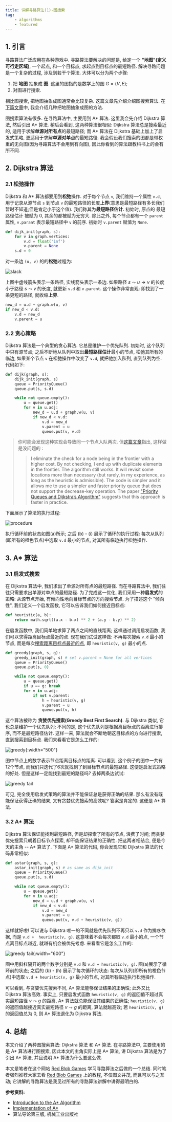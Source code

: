 ```yaml
---
title: 详解寻路算法(1)-图搜索
tag:
    - algorithms
    - featured
---
```

## 1. 引言
寻路算法广泛应用在各种游戏中. 寻路算法要解决的问题是, 给定一个 **"地图"(定义可行走区域)**, 一个起点, 和一个目标点, 求起点到目标点的最短路径. 解决寻路问题是一个复杂的过程, 涉及到若干个算法. 大体可以分为两个步骤:
1. 把 **地图** 抽象成 **图**. 这里的图指的是数学上的图 $G=(V,E)$;
2. 对图进行搜索.

相比图搜索, 把地图抽象成图通常会比较复杂. 这篇文章先介绍介绍图搜索算法. 在[下篇文章](/algorithms/2019/09/28/pathfinding-gen-graph.html)中, 我会介绍几种把地图抽象成图的方法.

图搜索算法有很多. 在寻路算法中, 主要用到 A* 算法. 这里我会先介绍 Dijkstra 算法, 然后引出 A* 算法. 稍后会看到, 这两种算法很相似: Dijkstra 算法总是搜索最近的, 适用于求解**单源对所有点**的最短路径; 而 A* 算法在 Dijkstra 基础上加上了启发式策略, 更适用于求解**单源对单点**的最短路径. 我会假设我们搜索的图都是带权重的无向图(因为寻路算法不会用到有向图), 因此你看到的算法跟教科书上的会有所不同.

## 2. Dijkstra 算法
### 2.1 松弛操作
Dijkstra 和 A* 算法都要用到**松弛**操作. 对于每个节点 `v`, 我们维持一个属性 `v.d`, 用于记录从源节点 `s` 到节点 `v` 的最短路径的长度**上界**(意思是最短路径有多长我们暂时不知道;但是肯定小于这个值). 我们称其为**最短路径估计**. 初始时, 原点的 最短路径估计 被赋为 0, 其余的都被赋为无穷大. 除此之外, 每个节点都有一个 `parent` 属性, `v.parant` 表示最短路径中 `v` 的前序. 初始时 `v.parent` 赋值为 `None`.

```python
def dijk_init(graph, s):
    for v in graph.vertices:
        v.d = float('inf')
        v.parent = None
    s.d = 0
```

对一条边 `(u, v)` 的的**松弛**过程为:

![slack](/assets/images/pathfinding-graph-search_1.png)

上图中虚线箭头表示一条路径, 实线箭头表示一条边. 如果路径 $s\leadsto u \rightarrow v$ 的长度小于路径 $s\leadsto v$ 的长度, 就更新 `v.d` 和 `v.parent`. 这个操作非常直观: 即找到了一条更短的路径, 就收缩**上界**.

```python
new_d = u.d + graph.w(u, v)
if new_d < v.d:
    v.d = new_d
    v.parent = u
```
### 2.2 贪心策略
Dijkstra 算法是一个典型的贪心算法. 它总是维护一个优先队列. 初始时, 这个队列中只有源节点; 之后不断地从队列中取出**最短路径估计**最小的节点, 松弛其所有的临边, 如果某个节点 `v` 在松弛操作中改变了 `v.d`, 就把他加入队列, 直到队列为空. 代码如下:

```python
def dijk(graph, s):
    dijk_init(graph, s)
    queue = PriorityQueue()
    queue.put(s, s.d)

    while not queue.empty():
        u = queue.get()
        for v in u.adj:
            new_d = u.d + graph.w(u, v)
            if new_d < v.d:
                v.d = new_d
                v.parent = u
                queue.put(v, v.d)
```

> 你可能会发现这种实现会导致同一个节点入队两次. 但[这篇文章](https://www.redblobgames.com/pathfinding/a-star/implementation.html#algorithm)指出, 这样做是没问题的 :
>> I eliminate the check for a node being in the frontier with a higher cost. By not checking, I end up with duplicate elements in the frontier. The algorithm still works. It will revisit some locations more than necessary (but rarely, in my experience, as long as the heuristic is admissible). The code is simpler and it allows me to use a simpler and faster priority queue that does not support the decrease-key operation. The paper ["Priority Queues and Dijkstra’s Algorithm"](https://www3.cs.stonybrook.edu/~rezaul/papers/TR-07-54.pdf) suggests that this approach is faster in practice.

下面展示了算法的执行过程:

![procedure](/assets/images/pathfinding-graph-search_2.png)

执行循环前的状态如图(a)所示; 之后 (b) - (i) 展示了循环的执行过程: 每次从队列(即所有的橙色节点)中选取 `v.d` 最小的节点, 对其所有临边执行松弛操作.

## 3. A* 算法
### 3.1 启发式搜索
在 Dijkstra 算法中, 我们求出了单源对所有点的最短路径. 而在寻路算法中, 我们往往只需要求出单源对单点的最短路径. 为了完成这一优化, 我们采用一种**启发式**的策略: 从源节点开始, 有倾向性地向目标节点的方向搜索节点. 为了描述这个 "倾向性", 我们定义一个启发函数, 它可以告诉我们如何接近目标点:

```python
def heuristic(a, b):
    return math.sqrt((a.x - b.x) ** 2 + (a.y - b.y) ** 2)
```

在启发函数中, 我们简单地求算了两点之间的直线距离; 这样通过调用启发函数, 我们可以求得距离目标点最近的点. 现在我们试试这样做: 不再每次搜索 `v.d` 最小的节点, 而是每次<u>搜索距离目标点最近的点</u>, 即 `heuristic(v, g)` 最小的点.

```python
def greedy(graph, s, g):
    greedy_init(graph, s) # set v.parent = None for all vertices
    queue = PriorityQueue()
    queue.put(s, 0)

    while not queue.empty():
        u = queue.get()
        if u == g: break
        for v in u.adj:
            if not v.parent:
                h = heuristic(v, g)
                v.parent = u
                queue.put(v, h)
```

这个算法被称为 **贪婪优先搜索(Greedy Best First Search)**. 与 Dijkstra 类似, 它也总是维护一个优先队列; 不同的是, 这个优先队列是根据离目标点的距离进行排序, 而不是最短路径估计. 这样一来, 算法就会不断地朝这目标点的方向进行搜索, 直到搜索到目标点. 我们来看看它是怎么工作的:

![greedy](/assets/images/pathfinding-graph-search_3.png){:width="500"}

图中节点上的数字表示节点距离目标点的距离. 可以看到, 这个例子的图中一共有12个节点, 而我们只迭代了6次就找到了到目标节点的最短路径. 这便是启发式策略的好处. 但是这样一定能找到最短的路径吗? 去掉两条边试试:

![greedy fail](/assets/images/pathfinding-graph-search_4.png)

可见, 完全使用启发式策略的算法并不能保证总是获得正确的结果. 那么有没有既能保证获得正确的结果, 又有贪婪优先搜索的高效呢? 答案是肯定的. 这便是 A* 算法.

### 3.2 A* 算法
Dijkstra 算法保证能找到最短路径, 但是却探索了所有的节点, 浪费了时间; 而贪婪优先搜索只朝着目标节点探索, 却不能保证结果的正确性. 把这两者相结合, 便是今天的主角 -- A* 算法了. 下面是 A* 算法的代码, 你会发现它和 Dijkstra 算法的代码非常相似:

```python
def astar(graph, s, g):
    astar_init(graph, s) # as same as dijk_init
    queue = PriorityQueue()
    queue.put(s, s.d)

    while not queue.empty():
        u = queue.get()
        for v in u.adj:
            new_d = u.d + graph.w(u, v)
            if new_d < v.d:
                v.d = new_d
                v.parent = u
                queue.put(v, v.d + heuristic(v, g))
```
这样就好啦! 可以说与 Dijkstra 唯一的不同就是优先队列不再只以 `v.d` 作为排序依据, 而是 `v.d +  heuristic(v, g)`. 这意味着不会每次都取 `v.d` 最小的点, 一个节点离目标点越近, 就越有机会被优先考虑. 来看看它是怎么工作的:

![greedy fail](/assets/images/pathfinding-graph-search_5.png){:width="600"}

图中用斜杠隔开的两个数字分别是 `v.d` 和 `v.d + heuristic(v, g)`. 图(a)展示了循环前的状态; 之后的 (b) - (h) 展示了每次循环的状态: 每次从队列(即所有的橙色节点)中选取 `v.d + heuristic(v, g)` 最小的节点, 对其所有临边执行松弛操作.

可以看到, 与贪婪优先搜索不同, A* 算法能够保证结果的正确性; 此外又比 Dijkstra 算法高效. 事实上, 只要启发式函数 `heuristic(v, g)` 的返回值不超过真实最短路径 $v\leadsto g$ 的距离, A* 算法就总能保证其结果的正确性; `heuristic(v, g)` 的返回值越接近真实最短路径 $v\leadsto g$ 的距离, 算法就越高效; 若 `heuristic(v, g)` 的返回值总为 0, 则 A* 算法退化为 Dijkstra 算法.

## 4. 总结
本文介绍了两种图搜索算法: Dijkstra 算法 和 A* 算法. 在寻路算法中, 主要使用的是 A* 算法进行图搜索, 因此本文的主角实际上是 A* 算法, 讲 Dijkstra 算法是为了引出 A* 算法, 并且说明 A* 算法为什么要这么做.

本文是笔者在这个网站 [Red Blob Games](https://www.redblobgames.com) 学习寻路算法之后做的一个总结. 同时笔者强烈推荐大家去看 [Red Blob Games](https://www.redblobgames.com) 上的教程, 不仅图文并茂, 而且可以与之互动; 它讲解的寻路算法是我见过所有的寻路算法讲解中讲得最明白的.

**参考资料:**
- [Introduction to the A* Algorithm](https://www.redblobgames.com/pathfinding/a-star/introduction.html)
- [Implementation of A*](https://www.redblobgames.com/pathfinding/a-star/implementation.html#optimize-queue)
- 算法导论第三版, 机械工业出版社
